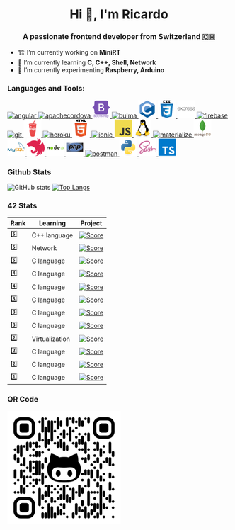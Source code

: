 <h1 align="center">Hi 🖖, I'm Ricardo</h1>
<h3 align="center">A passionate frontend developer from Switzerland 🇨🇭</h3>

- 🏗️ I’m currently working on **MiniRT**
- 📖 I’m currently learning **C, C++, Shell, Network**
- 🧪 I’m currently experimenting **Raspberry, Arduino**

<h3 align="left">Languages and Tools:</h3>
<p align="left"> <a href="https://angular.io" target="_blank" rel="noreferrer"> <img src="https://angular.io/assets/images/logos/angular/angular.svg" alt="angular" width="40" height="40"/> </a> <a href="https://cordova.apache.org/" target="_blank" rel="noreferrer"> <img src="https://www.vectorlogo.zone/logos/apache_cordova/apache_cordova-icon.svg" alt="apachecordova" width="40" height="40"/> </a> <a href="https://getbootstrap.com" target="_blank" rel="noreferrer"> <img src="https://raw.githubusercontent.com/devicons/devicon/master/icons/bootstrap/bootstrap-plain-wordmark.svg" alt="bootstrap" width="40" height="40"/> </a> <a href="https://bulma.io/" target="_blank" rel="noreferrer"> <img src="https://raw.githubusercontent.com/gilbarbara/logos/804dc257b59e144eaca5bc6ffd16949752c6f789/logos/bulma.svg" alt="bulma" width="40" height="40"/> </a> <a href="https://www.cprogramming.com/" target="_blank" rel="noreferrer"> <img src="https://raw.githubusercontent.com/devicons/devicon/master/icons/c/c-original.svg" alt="c" width="40" height="40"/> </a> <a href="https://www.w3schools.com/css/" target="_blank" rel="noreferrer"> <img src="https://raw.githubusercontent.com/devicons/devicon/master/icons/css3/css3-original-wordmark.svg" alt="css3" width="40" height="40"/> </a> <a href="https://expressjs.com" target="_blank" rel="noreferrer"> <img src="https://raw.githubusercontent.com/devicons/devicon/master/icons/express/express-original-wordmark.svg" alt="express" width="40" height="40"/> </a> <a href="https://firebase.google.com/" target="_blank" rel="noreferrer"> <img src="https://www.vectorlogo.zone/logos/firebase/firebase-icon.svg" alt="firebase" width="40" height="40"/> </a> <a href="https://git-scm.com/" target="_blank" rel="noreferrer"> <img src="https://www.vectorlogo.zone/logos/git-scm/git-scm-icon.svg" alt="git" width="40" height="40"/> </a> <a href="https://gulpjs.com" target="_blank" rel="noreferrer"> <img src="https://raw.githubusercontent.com/devicons/devicon/master/icons/gulp/gulp-plain.svg" alt="gulp" width="40" height="40"/> </a> <a href="https://heroku.com" target="_blank" rel="noreferrer"> <img src="https://www.vectorlogo.zone/logos/heroku/heroku-icon.svg" alt="heroku" width="40" height="40"/> </a> <a href="https://www.w3.org/html/" target="_blank" rel="noreferrer"> <img src="https://raw.githubusercontent.com/devicons/devicon/master/icons/html5/html5-original-wordmark.svg" alt="html5" width="40" height="40"/> </a> <a href="https://ionicframework.com" target="_blank" rel="noreferrer"> <img src="https://upload.wikimedia.org/wikipedia/commons/d/d1/Ionic_Logo.svg" alt="ionic" width="40" height="40"/> </a> <a href="https://developer.mozilla.org/en-US/docs/Web/JavaScript" target="_blank" rel="noreferrer"> <img src="https://raw.githubusercontent.com/devicons/devicon/master/icons/javascript/javascript-original.svg" alt="javascript" width="40" height="40"/> </a> <a href="https://www.linux.org/" target="_blank" rel="noreferrer"> <img src="https://raw.githubusercontent.com/devicons/devicon/master/icons/linux/linux-original.svg" alt="linux" width="40" height="40"/> </a> <a href="https://materializecss.com/" target="_blank" rel="noreferrer"> <img src="https://raw.githubusercontent.com/prplx/svg-logos/5585531d45d294869c4eaab4d7cf2e9c167710a9/svg/materialize.svg" alt="materialize" width="40" height="40"/> </a> <a href="https://www.mongodb.com/" target="_blank" rel="noreferrer"> <img src="https://raw.githubusercontent.com/devicons/devicon/master/icons/mongodb/mongodb-original-wordmark.svg" alt="mongodb" width="40" height="40"/> </a> <a href="https://www.mysql.com/" target="_blank" rel="noreferrer"> <img src="https://raw.githubusercontent.com/devicons/devicon/master/icons/mysql/mysql-original-wordmark.svg" alt="mysql" width="40" height="40"/> </a> <a href="https://nestjs.com/" target="_blank" rel="noreferrer"> <img src="https://raw.githubusercontent.com/devicons/devicon/master/icons/nestjs/nestjs-plain.svg" alt="nestjs" width="40" height="40"/> </a> <a href="https://nodejs.org" target="_blank" rel="noreferrer"> <img src="https://raw.githubusercontent.com/devicons/devicon/master/icons/nodejs/nodejs-original-wordmark.svg" alt="nodejs" width="40" height="40"/> </a> <a href="https://www.php.net" target="_blank" rel="noreferrer"> <img src="https://raw.githubusercontent.com/devicons/devicon/master/icons/php/php-original.svg" alt="php" width="40" height="40"/> </a> <a href="https://postman.com" target="_blank" rel="noreferrer"> <img src="https://www.vectorlogo.zone/logos/getpostman/getpostman-icon.svg" alt="postman" width="40" height="40"/> </a> <a href="https://www.python.org" target="_blank" rel="noreferrer"> <img src="https://raw.githubusercontent.com/devicons/devicon/master/icons/python/python-original.svg" alt="python" width="40" height="40"/> </a> <a href="https://sass-lang.com" target="_blank" rel="noreferrer"> <img src="https://raw.githubusercontent.com/devicons/devicon/master/icons/sass/sass-original.svg" alt="sass" width="40" height="40"/> </a> <a href="https://www.typescriptlang.org/" target="_blank" rel="noreferrer"> <img src="https://raw.githubusercontent.com/devicons/devicon/master/icons/typescript/typescript-original.svg" alt="typescript" width="40" height="40"/> </a> </p>

### Github Stats
![GitHub stats](https://github-readme-stats.vercel.app/api?username=ricardoreves&theme=default&show_icons=true&hide_border=true&bg_color=transparent)
[![Top Langs](https://github-readme-stats.vercel.app/api/top-langs/?username=ricardoreves&layout=compact)](https://github.com/anuraghazra/github-readme-stats)


### 42 Stats

| Rank | Learning       | Project                                                                                                                              |
| ---- | -------        | --------                                                                                                                             |
| 5️⃣   | C++ language   | [![Score](https://42-project-badge.glitch.me/users/rpinto-r/project/CPP_Module_00)](https://github.com/ricardoreves/42-cpp-modules)    |
| 5️⃣   | Network        | [![Score](https://42-project-badge.glitch.me/users/rpinto-r/project/Net_Practice)](https://github.com/ricardoreves/42-net-practice)   |
| 5️⃣   | C language     | [![Score](https://42-project-badge.glitch.me/users/rpinto-r/project/MiniRT)](https://github.com/ricardoreves/42-minirt)              |
| 4️⃣   | C language     | [![Score](https://42-project-badge.glitch.me/users/rpinto-r/project/Minishell)](https://github.com/ricardoreves/42-minishell)        |
| 4️⃣   | C language     | [![Score](https://42-project-badge.glitch.me/users/rpinto-r/project/Philosophers)](https://github.com/ricardoreves/42-philosophers)  |
| 3️⃣   | C language     | [![Score](https://42-project-badge.glitch.me/users/rpinto-r/project/Push_Swap)](https://github.com/ricardoreves/42-push-swap)        |
| 3️⃣   | C language     | [![Score](https://42-project-badge.glitch.me/users/rpinto-r/project/So_Long)](https://github.com/ricardoreves/42-so-long)             |
| 3️⃣   | C language     | [![Score](https://42-project-badge.glitch.me/users/rpinto-r/project/Minitalk)](https://github.com/ricardoreves/42-minitalk)          |
| 2️⃣   | Virtualization | [![Score](https://42-project-badge.glitch.me/users/rpinto-r/project/Born2beroot)](https://github.com/ricardoreves/42-born2beroot)    |
| 2️⃣   | C language     | [![Score](https://42-project-badge.glitch.me/users/rpinto-r/project/Get_Next_Line)](https://github.com/ricardoreves/42-get-next-line)  |
| 2️⃣   | C language     | [![Score](https://42-project-badge.glitch.me/users/rpinto-r/project/Ft_Printf)](https://github.com/ricardoreves/42-ft-printf)         |
| 1️⃣   | C language     | [![Score](https://42-project-badge.glitch.me/users/rpinto-r/project/Libft)](https://github.com/ricardoreves/42-libft)                |

### QR Code
<img src="qr-code.svg" alt="typescript" width="256" height="256"/>


